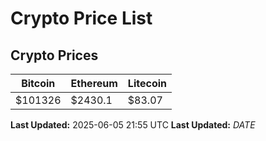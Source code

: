 # Crypto Price List

## Crypto Prices
| Bitcoin | Ethereum | Litecoin |
| ------- | -------- | -------- |
| $101326 | $2430.1 | $83.07 |
**Last Updated:** 2025-06-05 21:55 UTC
**Last Updated:** $DATE$
